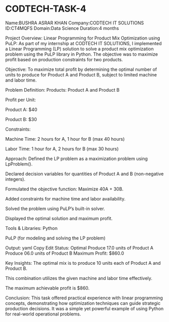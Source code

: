 # CODTECH-TASK-4

Name:BUSHRA ASRAR KHAN
Company:CODTECH IT SOLUTIONS
ID:CT4MQFS
Domain:Data Science 
Duration:4 months

Project Overview: Linear Programming for Product Mix Optimization using PuLP:
As part of my internship at CODTECH IT SOLUTIONS, I implemented a Linear Programming (LP) solution to solve a product mix optimization problem using the PuLP library in Python. The objective was to maximize profit based on production constraints for two products.

Objective:
To maximize total profit by determining the optimal number of units to produce for Product A and Product B, subject to limited machine and labor time.

Problem Definition:
Products: Product A and Product B

Profit per Unit:

Product A: $40

Product B: $30

Constraints:

Machine Time: 2 hours for A, 1 hour for B (max 40 hours)

Labor Time: 1 hour for A, 2 hours for B (max 30 hours)

Approach:
Defined the LP problem as a maximization problem using LpProblem().

Declared decision variables for quantities of Product A and B (non-negative integers).

Formulated the objective function: Maximize 40A + 30B.

Added constraints for machine time and labor availability.

Solved the problem using PuLP’s built-in solver.

Displayed the optimal solution and maximum profit.

Tools & Libraries:
Python

PuLP (for modeling and solving the LP problem)

Output:
yaml
Copy
Edit
Status: Optimal
Produce 17.0 units of Product A
Produce 06.0 units of Product B
Maximum Profit: $860.0

Key Insights:
The optimal mix is to produce 10 units each of Product A and Product B.

This combination utilizes the given machine and labor time effectively.

The maximum achievable profit is $860.

Conclusion:
This task offered practical experience with linear programming concepts, demonstrating how optimization techniques can guide strategic production decisions. It was a simple yet powerful example of using Python for real-world operational problems.

